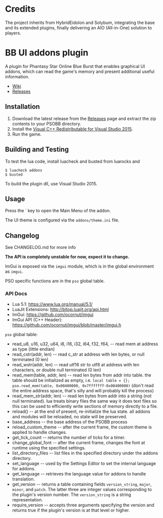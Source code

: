 # Credits
The project inherits from HybridEidolon and Solybum, integrating the base and its extended plugins,
finally delivering an AIO (All-in-One) solution to players.

# BB UI addons plugin

A plugin for Phantasy Star Online Blue Burst that enables graphical UI addons,
which can read the game's memory and present additional useful information.

- [Wiki](/../../wiki)
- [Releases](/../../releases)

## Installation

1. Download the latest release from the [Releases](/../../releases) page
and extract the zip contents to your PSOBB directory.
2. Install the [Visual C++ Redistributable for Visual Studio 2015](https://www.microsoft.com/en-us/download/details.aspx?id=48145).
3. Run the game.

## Building and Testing

To test the lua code, install luacheck and busted from luarocks and

    $ luacheck addons
    $ busted

To build the plugin dll, use Visual Studio 2015.

## Usage

Press the \` key to open the Main Menu of the addon.

The UI theme is configured via the `addons/theme.ini` file.

## Changelog

See CHANGELOG.md for more info

**The API is completely unstable for now, expect it to change.**

ImGui is exposed via the `imgui` module, which is in the global environment as `imgui`.

PSO specific functions are in the `pso` global table.

### API Docs

* Lua 5.1: https://www.lua.org/manual/5.1/
* LuaJit Extensions: http://bitop.luajit.org/api.html
* ImGui: https://github.com/ocornut/imgui
* ImGui API (C++ Header): https://github.com/ocornut/imgui/blob/master/imgui.h

`pso` global table:

 * read_u8, u16, u32, u64, i8, i16, i32, i64, f32, f64, -- read mem at address as type (little endian)
 * read_cstr(addr, len) -- read c_str at address with len bytes, or null terminated (0 len)
 * read_wstr(addr, len) -- read utf16 str to utf8 at address with len characters, or double null terminated (0 len)
 * read_mem(table, addr, len) -- read len bytes from addr into table. the table should be initialized as empty, i.e. `local table = {}; pso.read_mem(table, 0x00400000, 0x7fffffff-0x00400000)` (don't read the entire address space, that's silly and will probably kill the process)
 * read_mem_str(addr, len) -- read len bytes from addr into a string (not null terminated). lua treats binary files the same way it does text files so this can be used to efficiently write sections of memory directly to a file.
 * reload() -- at the end of present, re-initialize the lua state. all addons and modules will be reloaded, no state will be preserved.
 * base_address -- the base address of the PSOBB process
 * reload_custom_theme -- after the current frame, the custom theme is applied to handle changes.
 * get_tick_count -- returns the number of ticks for a timer.
 * change_global_font -- after the current frame, changes the font at runtime using the specified settings.
 * list_directory_files -- list files in the specified directory under the addons directory.
 * set_language -- used by the Settings Editor to set the internal language for addons.
 * get_language -- retrieves the language value for addons to handle translation.
 * get_version -- returns a table containing fields `version_string`, `major`, `minor`, and `patch`. The latter three are integer values corresponding to the plugin's version number. The `version_string` is a string representation.
 * require_version -- accepts three arguments specifying the version and returns true if the plugin's version is at that level or higher.
